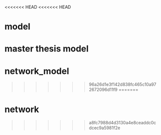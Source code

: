 <<<<<<< HEAD
<<<<<<< HEAD
# model
master thesis model
=======
# network_model
>>>>>>> 96a26d1e3f142d838fc465c10a972672096d11f9
=======
# network
>>>>>>> a8fc7988d4d3130a4e8ceaddc0cdcec9a5981f2e
